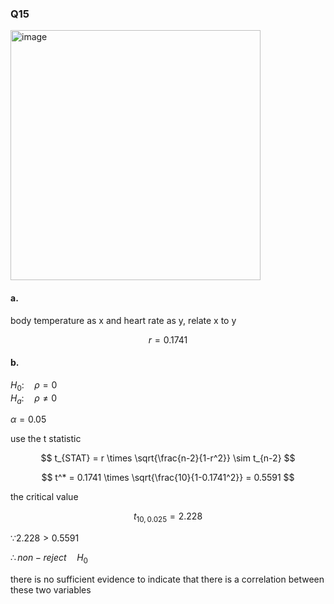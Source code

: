 ### Q15

<img width="400" alt="image" src=https://github.com/user-attachments/assets/d2b4b2d2-ce86-4e23-a338-5b57f55952d5/>

#### a.

body temperature as x and heart rate as y, relate x to y

$$
r = 0.1741
$$

#### b.

$H_0: \quad \rho = 0$  
$H_a: \quad \rho \neq 0$  

$\alpha = 0.05$  

use the t statistic  

$$
t_{STAT} = r \times \sqrt{\frac{n-2}{1-r^2}} \sim t_{n-2}
$$

$$
t^* = 0.1741 \times \sqrt{\frac{10}{1-0.1741^2}} = 0.5591
$$

the critical value  

$$
t_{10,0.025} = 2.228
$$

$\because 2.228 > 0.5591$  

$\therefore non-reject \quad H_0$  

there is no sufficient evidence to indicate that there is a correlation between these two variables  
